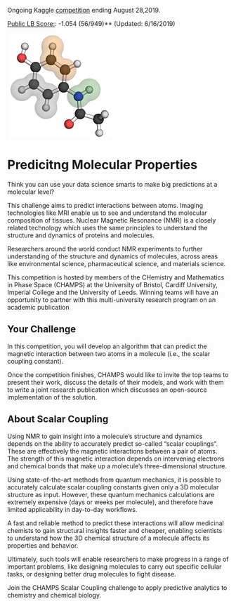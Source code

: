 Ongoing Kaggle [competition](https://www.kaggle.com/c/champs-scalar-coupling) ending August 28,2019.

[Public LB Score:](https://www.kaggle.com/c/champs-scalar-coupling/leaderboard): -1.054  (56/949)** (Updated: 6/16/2019)

![title](champs.png)
# Predicitng Molecular Properties

Think you can use your data science smarts to make big predictions at a molecular level?

This challenge aims to predict interactions between atoms. Imaging technologies like MRI enable us to see and understand the molecular composition of tissues. Nuclear Magnetic Resonance (NMR) is a closely related technology which uses the same principles to understand the structure and dynamics of proteins and molecules.

Researchers around the world conduct NMR experiments to further understanding of the structure and dynamics of molecules, across areas like environmental science, pharmaceutical science, and materials science.

This competition is hosted by members of the CHemistry and Mathematics in Phase Space (CHAMPS) at the University of Bristol, Cardiff University, Imperial College and the University of Leeds. Winning teams will have an opportunity to partner with this multi-university research program on an academic publication

## Your Challenge

In this competition, you will develop an algorithm that can predict the magnetic interaction between two atoms in a molecule (i.e., the scalar coupling constant).

Once the competition finishes, CHAMPS would like to invite the top teams to present their work, discuss the details of their models, and work with them to write a joint research publication which discusses an open-source implementation of the solution.

## About Scalar Coupling

Using NMR to gain insight into a molecule’s structure and dynamics depends on the ability to accurately predict so-called “scalar couplings”. These are effectively the magnetic interactions between a pair of atoms. The strength of this magnetic interaction depends on intervening electrons and chemical bonds that make up a molecule’s three-dimensional structure.

Using state-of-the-art methods from quantum mechanics, it is possible to accurately calculate scalar coupling constants given only a 3D molecular structure as input. However, these quantum mechanics calculations are extremely expensive (days or weeks per molecule), and therefore have limited applicability in day-to-day workflows.

A fast and reliable method to predict these interactions will allow medicinal chemists to gain structural insights faster and cheaper, enabling scientists to understand how the 3D chemical structure of a molecule affects its properties and behavior.

Ultimately, such tools will enable researchers to make progress in a range of important problems, like designing molecules to carry out specific cellular tasks, or designing better drug molecules to fight disease.

Join the CHAMPS Scalar Coupling challenge to apply predictive analytics to chemistry and chemical biology.
